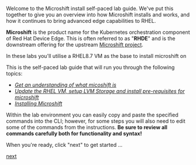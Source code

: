 Welcome to the Microshift install self-paced lab guide. We've put this together to give you an overview into how Microshift installs and works, and how it continues to bring advanced edge capabilities to RHEL.

**Microshift** is the product name for the Kubernetes orchestration component of Red Hat Device Edge. This is often referred to as "**RHDE**" and is the downstream offering for the upstream [Microshift project](https://microshift.io/).

In these labs you'll utilise a RHEL8.7 VM as the base to install microshift on

This is the self-paced lab guide that will run you through the following topics:

- [*Get an understanding of what micoshift is*](introduction.md)
- [*Update the RHEL VM, setup LVM Storage and install pre-requisites for microshift*](preparation.md)
- [*Installing Microshift*](installation.md)

Within the lab environment you can easily copy and paste the specified commands into the CLI; however, for some steps you will also need to edit some of the commands from the instructions. **Be sure to review all commands carefully both for functionality and syntax!**

When you're ready, click "next" to get started ...

[next](introduction.md)